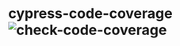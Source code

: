 # cypress-code-coverage ![check-code-coverage](https://img.shields.io/badge/code--coverage-72.99%25-yellow)